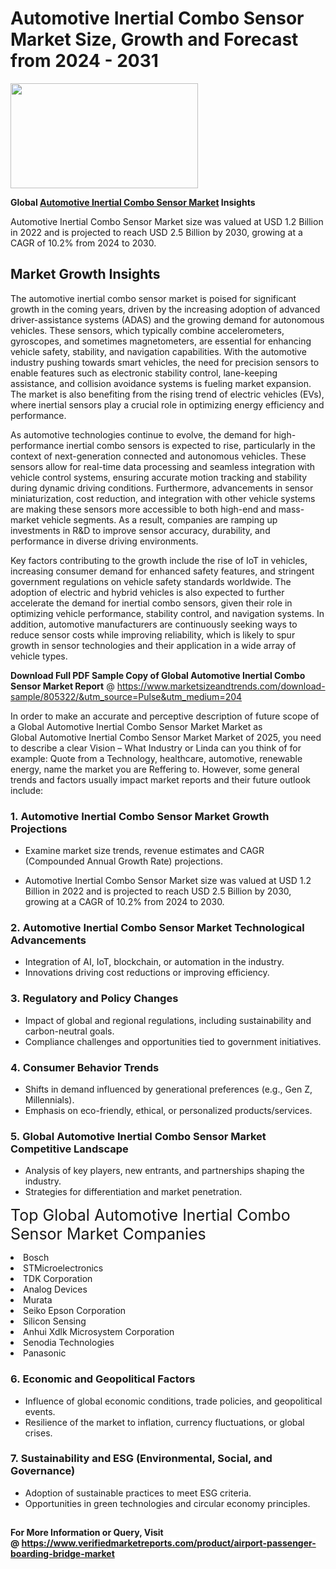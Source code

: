 <H1>Automotive Inertial Combo Sensor Market Size, Growth and Forecast from 2024 - 2031</H1><img class="aligncenter size-medium wp-image-584254" src="https://thirdeyenews.in/wp-content/uploads/2024/09/Global-Market-Research-300x168.jpeg" alt="" width="300" height="168" /><p><strong>Global&nbsp;<a href="https://www.marketsizeandtrends.com/download-sample/805322/&amp;utm_source=Pulse&amp;utm_medium=204">Automotive Inertial Combo Sensor Market</a> Insights</strong></p><p>Automotive Inertial Combo Sensor Market size was valued at USD 1.2 Billion in 2022 and is projected to reach USD 2.5 Billion by 2030, growing at a CAGR of 10.2% from 2024 to 2030.</p><p><h2>Market Growth Insights</h2> <p>The automotive inertial combo sensor market is poised for significant growth in the coming years, driven by the increasing adoption of advanced driver-assistance systems (ADAS) and the growing demand for autonomous vehicles. These sensors, which typically combine accelerometers, gyroscopes, and sometimes magnetometers, are essential for enhancing vehicle safety, stability, and navigation capabilities. With the automotive industry pushing towards smart vehicles, the need for precision sensors to enable features such as electronic stability control, lane-keeping assistance, and collision avoidance systems is fueling market expansion. The market is also benefiting from the rising trend of electric vehicles (EVs), where inertial sensors play a crucial role in optimizing energy efficiency and performance. </p> <p>As automotive technologies continue to evolve, the demand for high-performance inertial combo sensors is expected to rise, particularly in the context of next-generation connected and autonomous vehicles. These sensors allow for real-time data processing and seamless integration with vehicle control systems, ensuring accurate motion tracking and stability during dynamic driving conditions. Furthermore, advancements in sensor miniaturization, cost reduction, and integration with other vehicle systems are making these sensors more accessible to both high-end and mass-market vehicle segments. As a result, companies are ramping up investments in R&D to improve sensor accuracy, durability, and performance in diverse driving environments.</p> <p>Key factors contributing to the growth include the rise of IoT in vehicles, increasing consumer demand for enhanced safety features, and stringent government regulations on vehicle safety standards worldwide. The adoption of electric and hybrid vehicles is also expected to further accelerate the demand for inertial combo sensors, given their role in optimizing vehicle performance, stability control, and navigation systems. In addition, automotive manufacturers are continuously seeking ways to reduce sensor costs while improving reliability, which is likely to spur growth in sensor technologies and their application in a wide array of vehicle types.</p> <p></p><p><span class=""><strong>Download Full PDF Sample Copy of Global Automotive Inertial Combo Sensor Market Report</strong> @ <a href="https://www.marketsizeandtrends.com/download-sample/805322/&amp;utm_source=Pulse&amp;utm_medium=204" target="_blank">https://www.marketsizeandtrends.com/download-sample/805322/&amp;utm_source=Pulse&amp;utm_medium=204</a></span></p><p>In order to make an accurate and perceptive description of future scope of a Global&nbsp;Automotive Inertial Combo Sensor Market Market as Global&nbsp;Automotive Inertial Combo Sensor Market Market of 2025, you need to describe a clear Vision &ndash; What Industry or Linda can you think of for example: Quote from a Technology, healthcare, automotive, renewable energy, name the market you are Reffering to. However, some general trends and factors usually impact market reports and their future outlook include:</p><h3>1.&nbsp;<strong>Automotive Inertial Combo Sensor Market Growth Projections</strong></h3><ul><li>Examine market size trends, revenue estimates and CAGR (Compounded Annual Growth Rate) projections.</li><li><p>Automotive Inertial Combo Sensor Market size was valued at USD 1.2 Billion in 2022 and is projected to reach USD 2.5 Billion by 2030, growing at a CAGR of 10.2% from 2024 to 2030.</p></li></ul><h3>2.&nbsp;<strong>Automotive Inertial Combo Sensor Market Technological Advancements</strong></h3><ul><li>Integration of AI, IoT, blockchain, or automation in the industry.</li><li>Innovations driving cost reductions or improving efficiency.</li></ul><h3>3.&nbsp;<strong>Regulatory and Policy Changes</strong></h3><ul><li>Impact of global and regional regulations, including sustainability and carbon-neutral goals.</li><li>Compliance challenges and opportunities tied to government initiatives.</li></ul><h3>4.&nbsp;<strong>Consumer Behavior Trends</strong></h3><ul><li>Shifts in demand influenced by generational preferences (e.g., Gen Z, Millennials).</li><li>Emphasis on eco-friendly, ethical, or personalized products/services.</li></ul><h3>5.&nbsp;<strong>Global Automotive Inertial Combo Sensor Market Competitive Landscape</strong></h3><ul><li>Analysis of key players, new entrants, and partnerships shaping the industry.</li><li>Strategies for differentiation and market penetration.</li></ul><p data-pm-slice="1 1 []"><span style="color: inherit; font-family: inherit; font-size: 25px;">Top Global Automotive Inertial Combo Sensor Market Companies</span></p><div class="" data-test-id=""><p><li>Bosch</li><li> STMicroelectronics</li><li> TDK Corporation</li><li> Analog Devices</li><li> Murata</li><li> Seiko Epson Corporation</li><li> Silicon Sensing</li><li> Anhui Xdlk Microsystem Corporation</li><li> Senodia Technologies</li><li> Panasonic</li></p></div><h3>6.&nbsp;<strong>Economic and Geopolitical Factors</strong></h3><ul><li>Influence of global economic conditions, trade policies, and geopolitical events.</li><li>Resilience of the market to inflation, currency fluctuations, or global crises.</li></ul><h3>7.&nbsp;<strong>Sustainability and ESG (Environmental, Social, and Governance)</strong></h3><ul><li>Adoption of sustainable practices to meet ESG criteria.</li><li>Opportunities in green technologies and circular economy principles.</li></ul><h2><strong style="font-size: 14px;">For More Information or Query, Visit @&nbsp;</strong><a style="background-color: #ffffff; font-size: 14px;" href="https://www.marketsizeandtrends.com/report/automotive-inertial-combo-sensor-market/" target="_blank">https://www.verifiedmarketreports.com/product/airport-passenger-boarding-bridge-market</a></h2>
